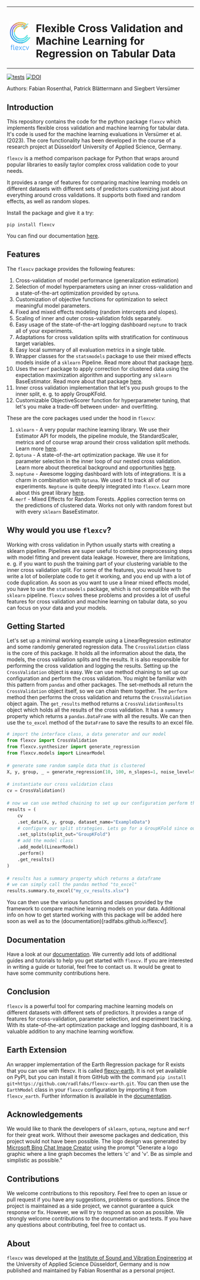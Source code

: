 <table>
  <tr>
    <td><img src="https://github.com/radlfabs/flexcv/blob/main/imgs/logo_colored.png?raw=true" width="200"></td>
    <td><h1>Flexible Cross Validation and Machine Learning for Regression on Tabular Data
</h1></td>
  </tr>
</table>

[![tests](https://github.com/radlfabs/flexcv/actions/workflows/test.yml/badge.svg)](https://github.com/radlfabs/flexcv/actions/workflows/test.yml) [![DOI](https://zenodo.org/badge/708442681.svg)](https://zenodo.org/doi/10.5281/zenodo.10160846)

Authors: Fabian Rosenthal, Patrick Blättermann and Siegbert Versümer

## Introduction
This repository contains the code for the python package `flexcv` which implements flexible cross validation and machine learning for tabular data. It's code is used for the machine learning evaluations in Versümer et al. (2023).
The core functionality has been developed in the course of a research project at Düsseldorf University of Applied Science, Germany.

`flexcv` is a method comparison package for Python that wraps around popular libraries to easily taylor complex cross validation code to your needs.

It provides a range of features for comparing machine learning models on different datasets with different sets of predictors customizing just about everything around cross validations. It supports both fixed and random effects, as well as random slopes.

Install the package and give it a try:

`pip install flexcv`

You can find our documentation [here](https://radlfabs.github.io/flexcv/).

## Features

The `flexcv` package provides the following features:

1. Cross-validation of model performance (generalization estimation)
2. Selection of model hyperparameters using an inner cross-validation and a state-of-the-art optimization provided by `optuna`.
3. Customization of objective functions for optimization to select meaningful model parameters.
4. Fixed and mixed effects modeling (random intercepts and slopes).
5. Scaling of inner and outer cross-validation folds separately.
6. Easy usage of the state-of-the-art logging dashboard `neptune` to track all of your experiments.
7. Adaptations for cross validation splits with stratification for continuous target variables.
8. Easy local summary of all evaluation metrics in a single table.
9. Wrapper classes for the `statsmodels` package to use their mixed effects models inside of a `sklearn` Pipeline. Read more about that package [here](https://github.com/manifoldai/merf).
10. Uses the `merf` package to apply correction for clustered data using the expectation maximization algorithm and supporting any `sklearn` BaseEstimator. Read more about that package [here](https://github.com/manifoldai/merf).
11. Inner cross validation implementation that let's you push groups to the inner split, e. g. to apply GroupKFold.
12. Customizable ObjectiveScorer function for hyperparameter tuning, that let's you make a trade-off between under- and overfitting.

These are the core packages used under the hood in `flexcv`:

1. `sklearn` - A very popular machine learning library. We use their Estimator API for models, the pipeline module, the StandardScaler, metrics and of course wrap around their cross validation split methods. Learn more [here](https://scikit-learn.org/stable/).
2. `Optuna` - A state-of-the-art optimization package. We use it for parameter selection in the inner loop of our nested cross validation. Learn more about theoretical background and opportunities [here](https://optuna.org/).
3. `neptune` - Awesome logging dashboard with lots of integrations. It is a charm in combination with `Optuna`. We used it to track all of our experiments. `Neptune` is quite deeply integrated into `flexcv`. Learn more about this great library [here](https://neptune.ai/).
4. `merf` - Mixed Effects for Random Forests. Applies correction terms on the predictions of clustered data. Works not only with random forest but with every `sklearn` BaseEstimator.

## Why would you use `flexcv`?

Working with cross validation in Python usually starts with creating a sklearn pipeline. Pipelines are super useful to combine preprocessing steps with model fitting and prevent data leakage. 
However, there are limitations, e. g. if you want to push the training part of your clustering variable to the inner cross validation split. For some of the features, you would have to write a lot of boilerplate code to get it working, and you end up with a lot of code duplication.
As soon as you want to use a linear mixed effects model, you have to use the `statsmodels` package, which is not compatible with the `sklearn` pipeline.
`flexcv` solves these problems and provides a lot of useful features for cross validation and machine learning on tabular data, so you can focus on your data and your models.

## Getting Started


Let's set up a minimal working example using a LinearRegression estimator and some randomly generated regression data.
The `CrossValidation` class is the core of this package. It holds all the information about the data, the models, the cross validation splits and the results. It is also responsible for performing the cross validation and logging the results. Setting up the `CrossValidation` object is easy. We can use method chaining to set up our configuration and perform the cross validation. You might be familiar with this pattern from `pandas` and other packages. The set-methods all return the `CrossValidation` object itself, so we can chain them together. The `perform` method then performs the cross validation and returns the `CrossValidation` object again. The `get_results` method returns a `CrossValidationResults` object which holds all the results of the cross validation. It has a `summary` property which returns a `pandas.DataFrame` with all the results. We can then use the `to_excel` method of the `DataFrame` to save the results to an excel file.

```python
# import the interface class, a data generator and our model
from flexcv import CrossValidation
from flexcv.synthesizer import generate_regression
from flexcv.models import LinearModel
  
# generate some random sample data that is clustered
X, y, group, _ = generate_regression(10, 100, n_slopes=1, noise_level=9.1e-2, random_seed=42)

# instantiate our cross validation class
cv = CrossValidation()

# now we can use method chaining to set up our configuration perform the cross validation
results = (
    cv
    .set_data(X, y, group, dataset_name="ExampleData")
    # configure our split strategies. Lets go for a GroupKFold since our data is clustered
    .set_splits(split_out="GroupKFold")
    # add the model class
    .add_model(LinearModel)
    .perform()
    .get_results()
)

# results has a summary property which returns a dataframe
# we can simply call the pandas method "to_excel"
results.summary.to_excel("my_cv_results.xlsx")
```

You can then use the various functions and classes provided by the framework to compare machine learning models on your data.
Additional info on how to get started working with this package will be added here soon as well as to the (documentation)[radlfabs.github.io/flexcv/].

## Documentation

Have a look at our [documentation](https://radlfabs.github.io/flexcv/). We currently add lots of additional guides and tutorials to help you get started with `flexcv`. If you are interested in writing a guide or tutorial, feel free to contact us. It would be great to have some community contributions here.

## Conclusion

`flexcv` is a powerful tool for comparing machine learning models on different datasets with different sets of predictors. It provides a range of features for cross-validation, parameter selection, and experiment tracking. With its state-of-the-art optimization package and logging dashboard, it is a valuable addition to any machine learning workflow.

## Earth Extension

An wrapper implementation of the Earth Regression package for R exists that you can use with flexcv. It is called [flexcv-earth](https:github.com/radlfabs/flexcv-earth). It is not yet available on PyPI, but you can install it from GitHub with the command `pip install git+https://github.com/radlfabs/flexcv-earth.git`. You can then use the `EarthModel` class in your `flexcv` configuration by importing it from `flexcv_earth`. Further information is available in the [documentation](https://radlfabs.github.io/flexcv-earth/).

## Acknowledgements

We would like to thank the developers of `sklearn`, `optuna`, `neptune` and `merf` for their great work. Without their awesome packages and dedication, this project would not have been possible. The logo design was generated by [Microsoft Bing Chat Image Creator](https://www.bing.com/images/create) using the prompt "Generate a logo graphic where a line graph becomes the letters 'c' and 'v'. Be as simple and simplistic as possible."

## Contributions

We welcome contributions to this repository. Feel free to open an issue or pull request if you have any suggestions, problems or questions. Since the project is maintained as a side project, we cannot guarantee a quick response or fix. However, we will try to respond as soon as possible. We strongly welcome contributions to the documentation and tests. If you have any questions about contributing, feel free to contact us.

## About

`flexcv` was developed at the [Institute of Sound and Vibration Engineering](https://isave.hs-duesseldorf.de/) at the University of Applied Science Düsseldorf, Germany and is now published and maintained by Fabian Rosenthal as a personal project.
